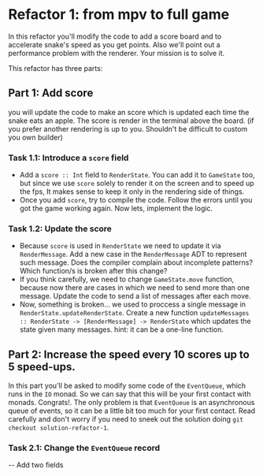 # Refactor 1: from mpv to full game

In this refactor you'll modify the code to add a score board and to accelerate snake's speed as you get points. Also we'll point out a performance problem with the renderer. Your mission is to solve it.

This refactor has three parts:

## Part 1: Add score
you will update the code to make an score which is updated each time the snake eats an apple. The score is render in the terminal above the board. (if you prefer another rendering is up to you. Shouldn't be difficult to custom you own builder)

### Task 1.1: Introduce a `score` field
- Add a `score :: Int` field to `RenderState`. You can add it to `GameState` too, but since we use `score` solely to render it on the screen and to speed up the fps, It makes sense to keep it only in the rendering side of things.
- Once you add `score`, try to compile the code. Follow the errors until you got the game working again. Now lets, implement the logic.

### Task 1.2: Update the score
- Because `score` is used in `RenderState` we need to update it via `RenderMessage`. Add a new case in the `RenderMessage` ADT to represent such message. Does the compiler complain about incomplete patterns? Which function/s is broken after this change?
- If you think carefully, we need to change `GameState.move` function, because now there are cases in which we need to send more than one message. Update the code to send a list of messages after each move. 
- Now, something is broken... we used to proccess a single message in `RenderState.updateRenderState`. Create a new function `updateMessages :: RenderState -> [RenderMessage] -> RenderState` which updates the state given many messages. hint: it can be a one-line function.

## Part 2: Increase the speed every 10 scores up to 5 speed-ups.

In this part you'll be asked to modify some code of the `EventQueue`, which runs in the `IO` monad. So we can say that this will be your first contact with monads. Congrats!. The only problem is that `EventQueue` is an asynchronous queue of events, so it can be a little bit too much for your first contact. Read carefully and don't worry if you need to sneek out the solution doing `git checkout solution-refactor-1`. 

### Task 2.1: Change the `EventQueue` record

-- Add two fields
